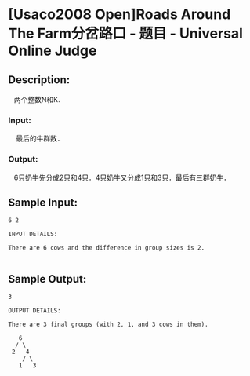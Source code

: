 # [Usaco2008 Open]Roads Around The Farm分岔路口 - 题目 - Universal Online Judge

## Description: 

   两个整数N和K.

### Input: 

    最后的牛群数．

### Output: 

   6只奶牛先分成2只和4只．4只奶牛又分成1只和3只．最后有三群奶牛．


## Sample Input: 
```
6 2

INPUT DETAILS:

There are 6 cows and the difference in group sizes is 2.


```

## Sample Output: 
```
3

OUTPUT DETAILS:

There are 3 final groups (with 2, 1, and 3 cows in them).

   6
  / \
 2   4
    / \
   1   3

```
